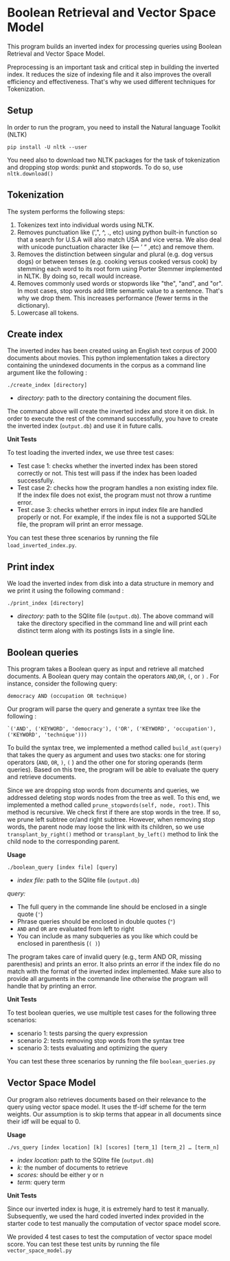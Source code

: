 # Boolean Retrieval and Vector Space Model

This program builds an inverted index for processing queries using Boolean Retrieval and Vector Space Model.

Preprocessing is an important task and critical step in building the inverted index. It reduces the size of indexing file and it also improves the overall efficiency and effectiveness. That's why we used different techniques for Tokenization.

## Setup
In order to run the program, you need to install the Natural language Toolkit (NLTK)

```
pip install -U nltk --user
```
You need also to download two NLTK packages for the task of tokenization and dropping stop words: punkt and stopwords.
To do so, use ``nltk.download()``


## Tokenization
The system performs the following steps:

1. Tokenizes text into individual words using NLTK.
2. Removes punctuation like (',", ^, ., etc) using python built-in function so that a search for U.S.A will also match USA and vice versa. We also deal with unicode punctuation character like (—  ‘  “  ,etc) and remove them.
2. Removes the distinction between singular and plural (e.g. dog versus dogs) or between tenses (e.g. cooking versus cooked versus cook) by stemming each word to its root form using Porter Stemmer implemented in NLTK. By doing so, recall would increase.
3. Removes commonly used words or stopwords like "the", "and", and "or". In most cases, stop words add little semantic value to a sentence. That's why we drop them. This increases performance (fewer terms in the dictionary).
4. Lowercase all tokens.

## Create index
The inverted index has been created using an English text corpus of 2000 documents about movies. This python implementation takes a directory containing the unindexed documents in the corpus as a command line argument like the following :

```
./create_index [directory]
```

* *directory:* path to the directory containing the document files. 

The command above will create the inverted index and store it on disk. In order to execute the rest of the command successfully, you have to create the inverted index (``output.db``) and use it in future calls. 

**Unit Tests**

To test loading the inverted index, we use three test cases:
 * Test case 1: checks whether the inverted index has been stored correctly or not. This test will pass if the index has been loaded successfully.
 * Test case 2: checks how the program handles a non existing index file. If the index file does not exist, the program must not throw a runtime error. 
 * Test case 3: checks whether errors in input index file are handled properly or not. For example, if the index file is not a supported SQLite file, the propram will print an error message.
 
You can test these three scenarios by running the file ``load_inverted_index.py``.

## Print index

We load the inverted index from disk into a data structure in memory and we print it using the following command :

```
./print_index [directory]
```

* *directory:* path to the SQlite file (``output.db``).
The above command will take the directory specified in the command line and will print each distinct term along with its postings lists in a single line.

## Boolean queries
This program takes a Boolean query as input and retrieve all matched documents. A Boolean query may contain the operators `AND`,`OR`, `(`, or `)` . For instance, consider the following query:

```
democracy AND (occupation OR technique)
```
Our program will parse the query and generate a syntax tree like the following :

```
`('AND', ('KEYWORD', 'democracy'), ('OR', ('KEYWORD', 'occupation'), ('KEYWORD', 'technique')))
```
To build the syntax tree, we implemented a method called `build_ast(query)` that takes the query as argument and uses two stacks: one for storing operators (`AND`, `OR`, `)`, `(` ) and the other one for storing operands (term queries).
Based on this tree, the program will be able to evaluate the query and retrieve documents.

Since we are dropping stop words from documents and queries, we addressed deleting stop words nodes from the tree as well.
To this end, we implemented a method called `prune_stopwords(self, node, root)`. This method is recursive. We check first if there are stop words in the tree. If so, we prune left subtree or/and right subtree. However, when removing stop words, the parent node may loose the link with its children, so we use `transplant_by_right()` method or `transplant_by_left()` method
to link the child node to the corresponding parent.

**Usage**

```
./boolean_query [index file] [query]
```

* *index file:* path to the SQlite file (``output.db``)

 *query:* 
* The full query in the commande line should be enclosed in a single quote (`'`)
* Phrase queries should be enclosed in double quotes (`"`)
* `AND` and `OR` are evaluated from left to right
* You can include as many subqueries as you like which could be enclosed in parenthesis (`( )`)

The program takes care of invalid query (e.g., term AND OR, missing parenthesis) and prints an error. It also prints an error if the index file do no match with the format of the inverted index implemented.
Make sure also to provide all arguments in the commande line otherwise the program will handle that by printing an error.

**Unit Tests**

To test boolean queries, we use multiple test cases for the following three scenarios:
 * scenario 1: tests parsing the query expression
 * scenario 2: tests removing stop words from the syntax tree
 * scenario 3: tests evaluating and optimizing the query

You can test these three scenarios by running the file ``boolean_queries.py``

## Vector Space Model

Our program also retrieves documents based on their relevance to the query using vector space model.
It uses the tf-idf scheme for the term weights. Our assumption is to skip terms that appear in all documents since their idf will be equal to 0.

**Usage**

```
./vs_query [index location] [k] [scores] [term_1] [term_2] … [term_n]
```
* *index location:* path to the SQlite file (``output.db``)
* *k:* the number of documents to retrieve
* *scores:*  should be either y or n
* *term:* query term

**Unit Tests**

Since our inverted index is huge, it is extremely hard to test it manually. Subsequently, we used the hard coded inverted index provided in the starter code to test manually the computation of vector space model score.

We provided 4 test cases to test the computation of vector space model score. You can test these test units by running the file ``vector_space_model.py``









